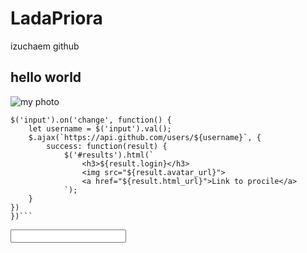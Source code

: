 # LadaPriora
izuchaem github
## hello world
![my photo](https://ichef.bbci.co.uk/ace/standard/745/cpsprodpb/048c/live/2bb03f70-1753-11ef-b507-edbcd7518f5c.jpg)
```
$('input').on('change', function() {
	let username = $('input').val();
	$.ajax(`https://api.github.com/users/${username}`, {
		success: function(result) {
			$('#results').html(`
				<h3>${result.login}</h3>
				<img src="${result.avatar_url}">
				<a href="${result.html_url}">Link to procile</a>
			`);
	}
})
})```

```

<!DOCTYPE html>
<html>
<head>
	<title></title>
	<link rel="stylesheet" type="text/css" href="style.css">
</head>
<body>
	<input type="text">
	<div id="results"></div>
</body>
<script src="https://code.jquery.com/jquery-3.7.1.js" integrity="sha256-eKhayi8LEQwp4NKxN+CfCh+3qOVUtJn3QNZ0TciWLP4=" crossorigin="anonymous"></script>
<script src="b.js"></script>
</html>

```

